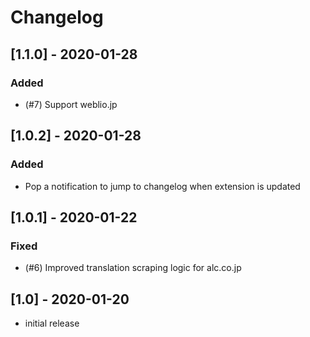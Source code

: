 # Changelog

## [1.1.0] - 2020-01-28

### Added
- (#7) Support weblio.jp

## [1.0.2] - 2020-01-28

### Added
- Pop a notification to jump to changelog when extension is updated

## [1.0.1] - 2020-01-22

### Fixed
- (#6) Improved translation scraping logic for alc.co.jp

## [1.0] - 2020-01-20
- initial release
